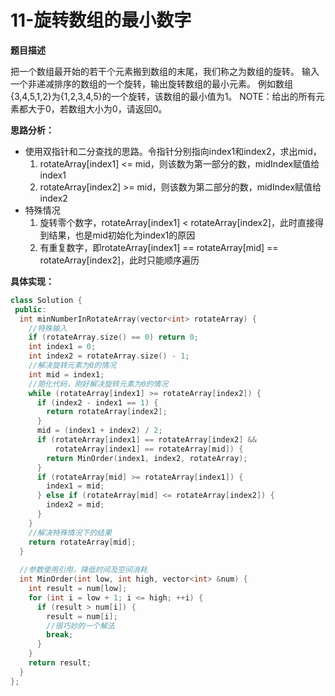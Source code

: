 # 11-旋转数组的最小数字

**题目描述**

把一个数组最开始的若干个元素搬到数组的末尾，我们称之为数组的旋转。  输入一个非递减排序的数组的一个旋转，输出旋转数组的最小元素。
例如数组{3,4,5,1,2}为{1,2,3,4,5}的一个旋转，该数组的最小值为1。  NOTE：给出的所有元素都大于0，若数组大小为0，请返回0。

**思路分析：**

- 使用双指针和二分查找的思路。令指针分别指向index1和index2，求出mid，
  1. rotateArray[index1] <= mid，则该数为第一部分的数，midIndex赋值给index1
  2. rotateArray[index2] >= mid，则该数为第二部分的数，midIndex赋值给index2
- 特殊情况
  1. 旋转零个数字，rotateArray[index1] < rotateArray[index2]，此时直接得到结果，也是mid初始化为index1的原因
  2. 有重复数字，即rotateArray[index1] == rotateArray[mid] == rotateArray[index2]，此时只能顺序遍历

**具体实现：**

```c++
class Solution {
 public:
  int minNumberInRotateArray(vector<int> rotateArray) {
    //特殊输入
    if (rotateArray.size() == 0) return 0;
    int index1 = 0;
    int index2 = rotateArray.size() - 1;
    //解决旋转元素为0的情况
    int mid = index1;
    //简化代码，刚好解决旋转元素为0的情况
    while (rotateArray[index1] >= rotateArray[index2]) {
      if (index2 - index1 == 1) {
        return rotateArray[index2];
      }
      mid = (index1 + index2) / 2;
      if (rotateArray[index1] == rotateArray[index2] &&
          rotateArray[index1] == rotateArray[mid]) {
        return MinOrder(index1, index2, rotateArray);
      }
      if (rotateArray[mid] >= rotateArray[index1]) {
        index1 = mid;
      } else if (rotateArray[mid] <= rotateArray[index2]) {
        index2 = mid;
      }
    }
    //解决特殊情况下的结果
    return rotateArray[mid];
  }
    
  //参数使用引用，降低时间及空间消耗
  int MinOrder(int low, int high, vector<int> &num) {
    int result = num[low];
    for (int i = low + 1; i <= high; ++i) {
      if (result > num[i]) {
        result = num[i];
        //很巧妙的一个解法
        break;
      }
    }
    return result;
  }
};
```





